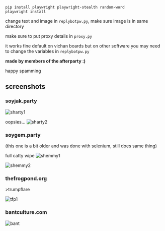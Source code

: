 ```
pip install playwright playwright-stealth random-word
playwright install
```

change text and image in `replybotpw.py`, make sure image is in same directory

make sure to put proxy details in `proxy.py`

it works fine default on vichan boards but on other software you may need to change the variables in `replybotpw.py`

**made by members of the afterparty :)**

happy spamming

## screenshots

### soyjak.party
![sharty1](https://files.catbox.moe/d0bch9.png)

oopsies...
![sharty2](https://files.catbox.moe/t36fl3.png)

### soygem.party
(this one is a bit older and was done with selenium, still does same thing)

full catty wipe
![shemmy1](https://files.catbox.moe/ct09g8.png)

![shemmy2](https://files.catbox.moe/yek7gb.png)

### thefrogpond.org
‎>trumpflare

![tfp1](https://files.catbox.moe/l53cui.png)

### bantculture.com

![bant](https://files.catbox.moe/tyo0rs.png)




